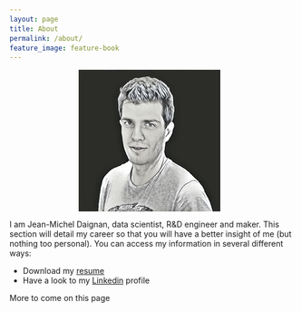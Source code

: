 ```yaml
---
layout: page
title: About
permalink: /about/
feature_image: feature-book
---
```


<center><img class="profile-picture" src="img/about/profile_picture/prisma_3.jpg" align="center" style="margin:0px 10px 0px 0px"></center>

I am Jean-Michel Daignan, data scientist, R&D engineer and maker. This section will detail my career so that you will have a better insight of me (but nothing too personal). You can access my information in several different ways:

* Download my [resume](files/CV_DaignanJM.pdf)
* Have a look to my [Linkedin](https://www.linkedin.com/in/jeanmicheldaignan/) profile

More to come on this page
